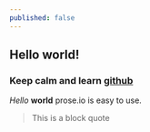 ```yaml
---
published: false
---
```




## Hello world!
### Keep calm and learn [github](https://github.com/)
_Hello_ **world** 
prose.io is easy to use.

> This is a block quote
